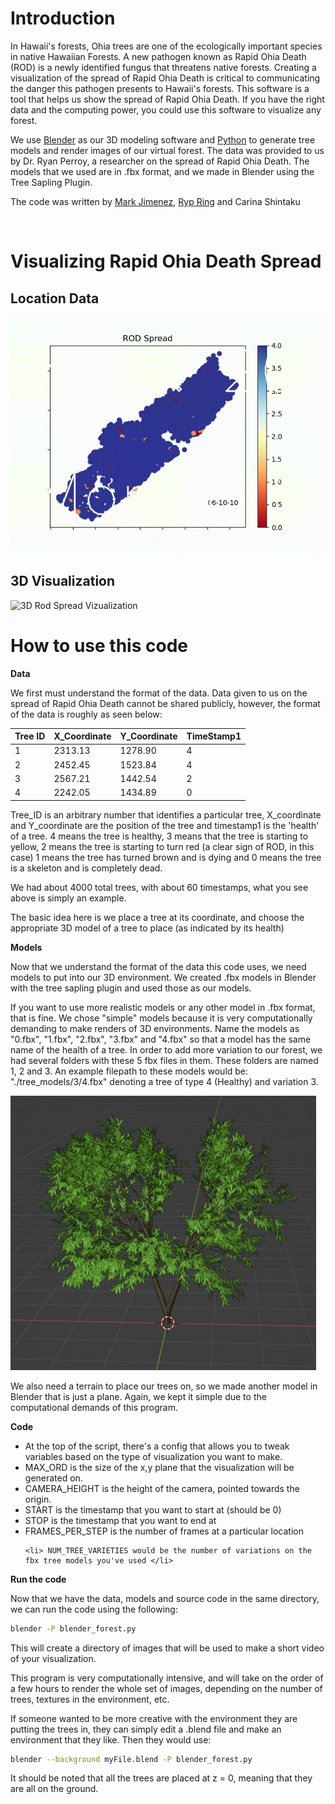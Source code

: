 # Introduction

In Hawaii's forests, Ohia trees are one of the ecologically important species in native Hawaiian Forests. A new pathogen known as Rapid Ohia Death (ROD) is a newly identified fungus that threatens native forests. Creating a visualization of the spread of Rapid Ohia Death is critical to communicating the danger this pathogen presents to Hawaii's forests. This software is a tool that helps us show the spread of Rapid Ohia Death. If you have the right data and the computing power, you could use this software to visualize any forest.<br>

We use [Blender](https://www.blender.org/download/) as our 3D modeling software and [Python](https://www.python.org/downloads/) to generate tree models and render images of our virtual forest. The data was provided to us by Dr. Ryan Perroy, a researcher on the spread of Rapid Ohia Death. The models that we used are in .fbx format, and we made in Blender using the Tree Sapling Plugin. 

The code was written by [Mark Jimenez](https://github.com/kerneltrick), [Ryp Ring](https://github.com/rypring) and Carina Shintaku

<br>

# Visualizing Rapid Ohia Death Spread

## Location Data

<p>
 
![2D Rod Spread Vizualization](/github/ohia_spread_2d.gif)

</p> 

## 3D Visualization

![3D Rod Spread Vizualization](/github/RODflyover2.gif)

# How to use this code

**Data**

We first must understand the format of the data. Data given to us on the spread of Rapid Ohia Death cannot be shared publicly, however, the format of the data is roughly as seen below:

|Tree ID     | X_Coordinate |  Y_Coordinate       |  TimeStamp1
|------------|--------------|---------------------|-----------------
|1           |  2313.13     |  1278.90            |  4
|2           |  2452.45     |  1523.84            |  4
|3           |  2567.21     |  1442.54            |  2
|4           |  2242.05     |  1434.89            |  0

Tree_ID is an arbitrary number that identifies a particular tree, X_coordinate and Y_coordinate are the position of the tree and timestamp1 is the 'health' of a tree. 4 means the tree is healthy, 3 means that the tree is starting to yellow, 2 means the tree is starting to turn red (a clear sign of ROD, in this case) 1 means the tree has turned brown and is dying and 0 means the tree is a skeleton and is completely dead.

We had about 4000 total trees, with about 60 timestamps, what you see above is simply an example. 

The basic idea here is we place a tree at its coordinate, and choose the appropriate 3D model of a tree to place (as indicated by its health) <br>

**Models**

Now that we understand the format of the data this code uses, we need models to put into our 3D environment.  We created .fbx models in Blender with the tree sapling plugin and used those as our models. 

If you want to use more realistic models or any other model in .fbx format, that is fine. We chose "simple" models because it is very computationally demanding to make renders of 3D environments. Name the models as "0.fbx", "1.fbx", "2.fbx", "3.fbx" and "4.fbx" so that a model has the same name of the health of a tree. In order to add more variation to our forest, we had several folders with these 5 fbx files in them. These folders are named 1, 2 and 3. An example filepath to these models would be: "./tree_models/3/4.fbx" denoting a tree of type 4 (Healthy) and variation 3.

<p align="center">
    
![](/github/tree_example.JPG)
 
</p>

We also need a terrain to place our trees on, so we made another model in Blender that is just a plane. Again, we kept it simple due to the computational demands of this program.

**Code**

<ul>

<li> At the top of the script, there's a config that allows you to tweak variables based on the type of visualization you want to make. </li>

<li> MAX_ORD is the size of the x,y plane that the visualization will be generated on. </li>

<li> CAMERA_HEIGHT is the height of the camera, pointed towards the origin. </li>

<li> START is the timestamp that you want to start at (should be 0) </li>

<li> STOP is the timestamp that you want to end at </li>

<li> FRAMES_PER_STEP is the number of frames at a particular location </li>

    <li> NUM_TREE_VARIETIES would be the number of variations on the fbx tree models you've used </li>

</ul>
    
**Run the code**

Now that we have the data, models and source code in the same directory, we can run the code using the following:

```bash
blender -P blender_forest.py
```

This will create a directory of images that will be used to make a short video of your visualization.

This program is very computationally intensive, and will take on the order of a few hours to render the whole set of images, depending on the number of trees, textures in the environment, etc. 

If someone wanted to be more creative with the environment they are putting the trees in, they can simply edit a .blend file and make an environment that they like. Then they would use:

```bash
blender --background myFile.blend -P blender_forest.py
```

It should be noted that all the trees are placed at z = 0, meaning that they are all on the ground.  

<br>


  

